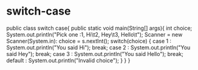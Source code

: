 # switch-case
public class switch case{
public static void main(String[] args){
       int choice;
       System.out.println("Pick one :1, Hi\t2, Hey\t3, Hello\t");
       Scanner = new Scanner(System.in):
       choice = s.nextInt();
       switch(choice)
       {
                case 1 : System.out.println("You said Hi");
                         break;
                case 2 : System.out.println("You said Hey");
                         break;
                case 3 : System.out.println("You said Hello");
                         break;
                default : System.out.println("Invalid choice");
       }
   }
}
